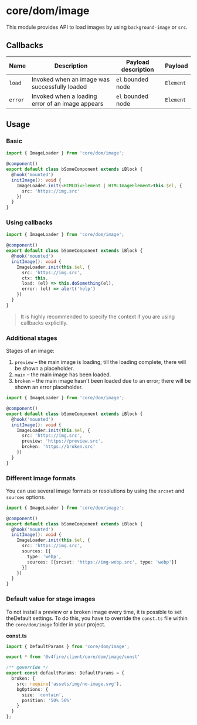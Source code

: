 # core/dom/image

This module provides API to load images by using `background-image` or `src`.

## Callbacks

| Name       | Description                                      | Payload description  | Payload   |
| ---------- |------------------------------------------------- | -------------------- |-----------|
| `load`     | Invoked when an image was successfully loaded    | `el` bounded node     | `Element` |
| `error`    | Invoked when a loading error of an image appears | `el` bounded node     | `Element` |

## Usage

### Basic

```typescript
import { ImageLoader } from 'core/dom/image';

@component()
export default class bSomeComponent extends iBlock {
  @hook('mounted')
  initImage(): void {
    ImageLoader.init(<HTMLDivElement | HTMLImageElement>this.$el, {
      src: 'https://img.src'
    })
  }
}
```

### Using callbacks

```typescript
import { ImageLoader } from 'core/dom/image';

@component()
export default class bSomeComponent extends iBlock {
  @hook('mounted')
  initImage(): void {
    ImageLoader.init(this.$el, {
      src: 'https://img.src',
      ctx: this,
      load: (el) => this.doSomething(el),
      error: (el) => alert('help')
    })
  }
}
```

> It is highly recommended to specify the context if you are using callbacks explicitly.

### Additional stages

Stages of an image:

1. `preview` – the main image is loading; till the loading complete, there will be shown a placeholder.
2. `main` – the main image has been loaded.
3. `broken` – the main image hasn't been loaded due to an error; there will be shown an error placeholder.

```typescript
import { ImageLoader } from 'core/dom/image';

@component()
export default class bSomeComponent extends iBlock {
  @hook('mounted')
  initImage(): void {
    ImageLoader.init(this.$el, {
      src: 'https://img.src',
      preview: 'https://preview.src',
      broken: 'https://broken.src'
    })
  }
}
```

### Different image formats

You can use several image formats or resolutions by using the `srcset` and `sources` options.

```typescript
import { ImageLoader } from 'core/dom/image';

@component()
export default class bSomeComponent extends iBlock {
  @hook('mounted')
  initImage(): void {
    ImageLoader.init(this.$el, {
      src: 'https://img.src',
      sources: [{
        type: 'webp',
        sources: [{srcset: 'https://img-webp.src', type: 'webp'}]
      }]
    })
  }
}
```

### Default value for stage images

To not install a preview or a broken image every time, it is possible to set theDefault settings.
To do this, you have to override the `const.ts` file within the `core/dom/image` folder in your project.

**const.ts**

```typescript
import { DefaultParams } from 'core/dom/image';

export * from '@v4fire/client/core/dom/image/const'

/** @override */
export const defaultParams: DefaultParams = {
  broken: {
    src: require('assets/img/no-image.svg'),
    bgOptions: {
      size: 'contain',
      position: '50% 50%'
    }
  }
};
```
